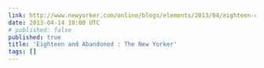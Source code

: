 ```yaml
---
link: http://www.newyorker.com/online/blogs/elements/2013/04/eighteen-and-abandoned.html?mobify=0
date: 2013-04-14 18:00 UTC
# published: false
published: true
title: 'Eighteen and Abandoned : The New Yorker'
tags: []
---
```



